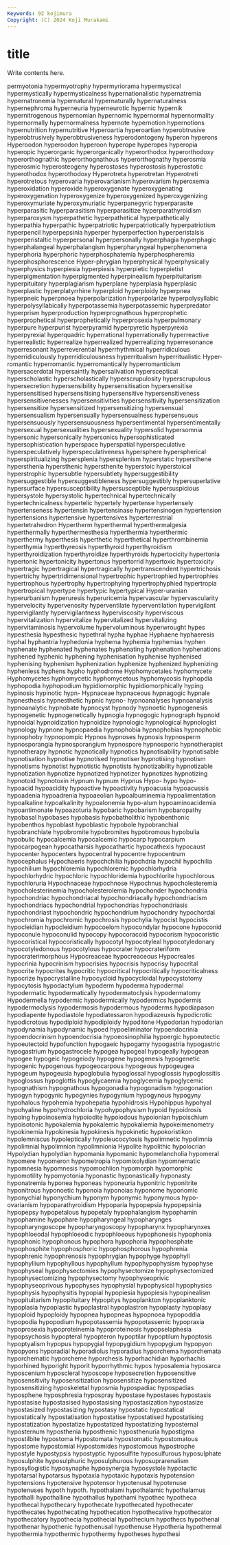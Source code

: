 ```yaml
---
Keywords: 92 kojimura
Copyright: (C) 2024 Koji Murakami
---
```


# title

Write contents here.



permyotonia hypermyotrophy hypermyriorama hypermystical hypermystically hypermysticalness hypernationalistic hypernatremia
hypernatronemia hypernatural hypernaturally hypernaturalness hypernephroma hyperneuria hyperneurotic hypernic hypernik hypernitrogenous
hypernomian hypernomic hypernormal hypernormality hypernormally hypernormalness hypernote hypernotion hypernotions hypernutrition
hypernutritive Hyperoartia hyperoartian hyperobtrusive hyperobtrusively hyperobtrusiveness hyperodontogeny hyperon hyperons Hyperoodon
hyperoodon hyperoon hyperope hyperopes hyperopia hyperopic hyperorganic hyperorganically hyperorthodox hyperorthodoxy
hyperorthognathic hyperorthognathous hyperorthognathy hyperosmia hyperosmic hyperosteogeny hyperostoses hyperostosis hyperostotic hyperothodox
hyperothodoxy Hyperotreta hyperotretan Hyperotreti hyperotretous hyperovaria hyperovarianism hyperovarism hyperoxemia hyperoxidation
hyperoxide hyperoxygenate hyperoxygenating hyperoxygenation hyperoxygenize hyperoxygenized hyperoxygenizing hyperoxymuriate hyperoxymuriatic hyperpanegyric
hyperparasite hyperparasitic hyperparasitism hyperparasitize hyperparathyroidism hyperparoxysm hyperpathetic hyperpathetical hyperpathetically hyperpathia
hyperpathic hyperpatriotic hyperpatriotically hyperpatriotism hyperpencil hyperpepsinia hyperper hyperperfection hyperperistalsis hyperperistaltic
hyperpersonal hyperpersonally hyperphagia hyperphagic hyperphalangeal hyperphalangism hyperpharyngeal hyperphenomena hyperphoria hyperphoric
hyperphosphatemia hyperphospheremia hyperphosphorescence Hyper-phrygian hyperphysical hyperphysically hyperphysics hyperpiesia hyperpiesis hyperpietic
hyperpietist hyperpigmentation hyperpigmented hyperpinealism hyperpituitarism hyperpituitary hyperplagiarism hyperplane hyperplasia hyperplasic
hyperplastic hyperplatyrrhine hyperploid hyperploidy hyperpnea hyperpneic hyperpnoea hyperpolarization hyperpolarize hyperpolysyllabic
hyperpolysyllabically hyperpotassemia hyperpotassemic hyperpredator hyperprism hyperproduction hyperprognathous hyperprophetic hyperprophetical hyperprophetically
hyperprosexia hyperpulmonary hyperpure hyperpurist hyperpyramid hyperpyretic hyperpyrexia hyperpyrexial hyperquadric hyperrational
hyperrationally hyperreactive hyperrealistic hyperrealize hyperrealized hyperrealizing hyperresonance hyperresonant hyperreverential hyperrhythmical
hyperridiculous hyperridiculously hyperridiculousness hyperritualism hyperritualistic Hyper-romantic hyperromantic hyperromantically hyperromanticism hypersacerdotal
hypersaintly hypersalivation hypersceptical hyperscholastic hyperscholastically hyperscrupulosity hyperscrupulous hypersecretion hypersensibility hypersensitisation
hypersensitise hypersensitised hypersensitising hypersensitive hypersensitiveness hypersensitivenesses hypersensitivities hypersensitivity hypersensitization hypersensitize
hypersensitized hypersensitizing hypersensual hypersensualism hypersensually hypersensualness hypersensuous hypersensuously hypersensuousness hypersentimental
hypersentimentally hypersexual hypersexualities hypersexuality hypersolid hypersomnia hypersonic hypersonically hypersonics hypersophisticated
hypersophistication hyperspace hyperspatial hyperspeculative hyperspeculatively hyperspeculativeness hypersphere hyperspherical hyperspiritualizing hypersplenia
hypersplenism hyperstatic hypersthene hypersthenia hypersthenic hypersthenite hyperstoic hyperstoical hyperstrophic hypersubtle
hypersubtlety hypersuggestibility hypersuggestible hypersuggestibleness hypersuggestibly hypersuperlative hypersurface hypersusceptibility hypersusceptible hypersuspicious
hypersystole hypersystolic hypertechnical hypertechnically hypertechnicalness hypertelic hypertely hypertense hypertensely hypertenseness
hypertensin hypertensinase hypertensinogen hypertension hypertensions hypertensive hypertensives hyperterrestrial hypertetrahedron Hypertherm
hyperthermal hyperthermalgesia hyperthermally hyperthermesthesia hyperthermia hyperthermic hyperthermy hyperthesis hyperthetic hyperthetical
hyperthrombinemia hyperthymia hyperthyreosis hyperthyroid hyperthyroidism hyperthyroidization hyperthyroidize hyperthyroids hypertocicity hypertonia
hypertonic hypertonicity hypertonus hypertorrid hypertoxic hypertoxicity hypertragic hypertragical hypertragically hypertranscendent
hypertrichosis hypertrichy hypertridimensional hypertrophic hypertrophied hypertrophies hypertrophous hypertrophy hypertrophying hypertrophyphied
hypertropia hypertropical hypertype hypertypic hypertypical Hyper-uranian hyperurbanism hyperuresis hyperuricemia hypervascular
hypervascularity hypervelocity hypervenosity hyperventilate hyperventilation hypervigilant hypervigilantly hypervigilantness hyperviscosity hyperviscous
hypervitalization hypervitalize hypervitalized hypervitalizing hypervitaminosis hypervolume hypervoluminous hyperwrought hypes hypesthesia
hypesthesic hypethral hypha hyphae Hyphaene hyphaeresis hyphal hyphantria hyphedonia hyphema
hyphemia hyphemias hyphen hyphenate hyphenated hyphenates hyphenating hyphenation hyphenations hyphened
hyphenic hyphening hyphenisation hyphenise hyphenised hyphenising hyphenism hyphenization hyphenize hyphenized
hyphenizing hyphenless hyphens hypho hyphodrome Hyphomycetales hyphomycete Hyphomycetes hyphomycetic hyphomycetous
hyphomycosis hyphopdia hyphopodia hyphopodium hypidiomorphic hypidiomorphically hyping hypinosis hypinotic hypn-
Hypnaceae hypnaceous hypnagogic hypnale hypnesthesis hypnesthetic hypnic hypno- hypnoanalyses hypnoanalysis
hypnoanalytic hypnobate hypnocyst hypnody hypnoetic hypnogenesis hypnogenetic hypnogenetically hypnogia hypnogogic
hypnograph hypnoid hypnoidal hypnoidization hypnoidize hypnologic hypnological hypnologist hypnology hypnone
hypnopaedia hypnophobia hypnophobias hypnophobic hypnophoby hypnopompic Hypnos hypnoses hypnosis hypnosperm
hypnosporangia hypnosporangium hypnospore hypnosporic hypnotherapist hypnotherapy hypnotic hypnotically hypnotics hypnotisability
hypnotisable hypnotisation hypnotise hypnotised hypnotiser hypnotising hypnotism hypnotisms hypnotist hypnotistic
hypnotists hypnotizability hypnotizable hypnotization hypnotize hypnotized hypnotizer hypnotizes hypnotizing hypnotoid
hypnotoxin Hypnum hypnum Hypnus Hypo- hypo hypo- hypoacid hypoacidity hypoactive
hypoactivity hypoacusia hypoacussis hypoadenia hypoadrenia hypoaeolian hypoalbuminemia hypoalimentation hypoalkaline hypoalkalinity
hypoalonemia hypo-alum hypoaminoacidemia hypoantimonate hypoazoturia hypobaric hypobarism hypobaropathy hypobasal hypobases
hypobasis hypobatholithic hypobenthonic hypobenthos hypoblast hypoblastic hypobole hypobranchial hypobranchiate hypobromite
hypobromites hypobromous hypobulia hypobulic hypocalcemia hypocalcemic hypocarp hypocarpium hypocarpogean hypocatharsis
hypocathartic hypocathexis hypocaust hypocenter hypocenters hypocentral hypocentre hypocentrum hypocephalus Hypochaeris
hypochchilia hypochdria hypochil hypochilia hypochilium hypochloremia hypochloremic hypochlorhydria hypochlorhydric hypochloric
hypochloridemia hypochlorite hypochlorous hypochloruria Hypochnaceae hypochnose Hypochnus hypocholesteremia hypocholesterinemia hypocholesterolemia
hypochonder hypochondria hypochondriac hypochondriacal hypochondriacally hypochondriacism hypochondriacs hypochondrial hypochondrias hypochondriasis
hypochondriast hypochondric hypochondrium hypochondry hypochordal hypochromia hypochromic hypochrosis hypochylia hypocist
hypocistis hypocleidian hypocleidium hypocoelom hypocondylar hypocone hypoconid hypoconule hypoconulid hypocopy
hypocoracoid hypocorism hypocoristic hypocoristical hypocoristically hypocotyl hypocotyleal hypocotyledonary hypocotyledonous hypocotylous
hypocrater hypocrateriform hypocraterimorphous Hypocreaceae hypocreaceous Hypocreales hypocrinia hypocrinism hypocrisies hypocrisis
hypocrisy hypocrital hypocrite hypocrites hypocritic hypocritical hypocritically hypocriticalness hypocrize hypocrystalline
hypocycloid hypocycloidal hypocystotomy hypocytosis hypodactylum hypoderm hypoderma hypodermal hypodermatic hypodermatically
hypodermatoclysis hypodermatomy Hypodermella hypodermic hypodermically hypodermics hypodermis hypodermoclysis hypodermosis hypodermous
hypoderms hypodiapason hypodiapente hypodiastole hypodiatessaron hypodiazeuxis hypodicrotic hypodicrotous hypodiploid hypodiploidy
hypoditone Hypodorian hypodorian hypodynamia hypodynamic hypoed hypoeliminator hypoendocrinia hypoendocrinism hypoendocrisia
hypoeosinophilia hypoergic hypoeutectic hypoeutectoid hypofunction hypogaeic hypogamy hypogastria hypogastric hypogastrium
hypogastrocele hypogea hypogeal hypogeally hypogean hypogee hypogeic hypogeiody hypogene hypogenesis
hypogenetic hypogenic hypogenous hypogeocarpous hypogeous hypogeugea hypogeum hypogeusia hypoglobulia hypoglossal
hypoglossis hypoglossitis hypoglossus hypoglottis hypoglycaemia hypoglycemia hypoglycemic hypognathism hypognathous hypogonadia
hypogonadism hypogonation hypogyn hypogynic hypogynies hypogynium hypogynous hypogyny hypohalous hypohemia
hypohepatia hypohidrosis Hypohippus hypohyal hypohyaline hypohydrochloria hypohypophysism hypoid hypoidrosis hypoing
hypoinosemia hypoiodite hypoiodous hypoionian hypoischium hypoisotonic hypokalemia hypokalemic hypokaliemia hypokeimenometry
hypokinemia hypokinesia hypokinesis hypokinetic hypokoristikon hypolemniscus hypoleptically hypoleucocytosis hypolimnetic hypolimnia
hypolimnial hypolimnion hypolimnionia Hypolite hypolithic hypolocrian Hypolydian hypolydian hypomania hypomanic
hypomelancholia hypomeral hypomere hypomeron hypometropia hypomixolydian hypomnematic hypomnesia hypomnesis hypomochlion
hypomorph hypomorphic hypomotility hypomyotonia hyponastic hyponastically hyponasty hyponatremia hyponea hyponeas
hyponeuria hyponitric hyponitrite hyponitrous hyponoetic hyponoia hyponoias hyponome hyponomic hyponychial
hyponychium hyponym hyponymic hyponymous hypo-ovarianism hypoparathyroidism Hypoparia hypopepsia hypopepsinia hypopepsy
hypopetalous hypopetaly hypophalangism hypophamin hypophamine hypophare hypopharyngeal hypopharynges hypopharyngoscope hypopharyngoscopy
hypopharynx hypopharynxes hypophloeodal hypophloeodic hypophloeous hypophonesis hypophonia hypophonic hypophonous hypophora
hypophoria hypophosphate hypophosphite hypophosphoric hypophosphorous hypophrenia hypophrenic hypophrenosis hypophrygian hypophyge
hypophyll hypophyllium hypophyllous hypophyllum hypophypophysism hypophyse hypophyseal hypophysectomies hypophysectomize hypophysectomized
hypophysectomizing hypophysectomy hypophyseoprivic hypophyseoprivous hypophyses hypophysial hypophysical hypophysics hypophysis hypophysitis
hypopial hypopiesia hypopiesis hypopinealism hypopituitarism hypopituitary Hypopitys hypoplankton hypoplanktonic hypoplasia
hypoplastic hypoplastral hypoplastron hypoplasty hypoplasy hypoploid hypoploidy hypopnea hypopneas hypopnoea
hypopoddia hypopodia hypopodium hypopotassemia hypopotassemic hypopraxia hypoprosexia hypoproteinemia hypoproteinosis hypopselaphesia
hypopsychosis hypopteral hypopteron hypoptilar hypoptilum hypoptosis hypoptyalism hypopus hypopygial hypopygidium
hypopygium hypopyon hypopyons hyporadial hyporadiolus hyporadius hyporchema hyporchemata hyporchematic hyporcheme
hyporchesis hyporhachidian hyporhachis hyporhined hyporight hyporit hyporrhythmic hypos hyposalemia hyposarca
hyposcenium hyposcleral hyposcope hyposecretion hyposensitive hyposensitivity hyposensitization hyposensitize hyposensitized hyposensitizing
hyposkeletal hyposmia hypospadiac hypospadias hyposphene hyposphresia hypospray hypostase hypostases hypostasis
hypostasise hypostasised hypostasising hypostasization hypostasize hypostasized hypostasizing hypostasy hypostatic hypostatical
hypostatically hypostatisation hypostatise hypostatised hypostatising hypostatization hypostatize hypostatized hypostatizing hyposternal
hyposternum hyposthenia hyposthenic hyposthenuria hypostigma hypostilbite hypostoma Hypostomata hypostomatic hypostomatous
hypostome hypostomial Hypostomides hypostomous hypostrophe hypostyle hypostypsis hypostyptic hyposulfite hyposulfurous
hyposulphate hyposulphite hyposulphuric hyposulphurous hyposuprarenalism hyposyllogistic hyposynaphe hyposynergia hyposystole hypotactic
hypotarsal hypotarsus hypotaxia hypotaxic hypotaxis hypotension hypotensions hypotensive hypotensor hypotenusal
hypotenuse hypotenuses hypoth hypoth. hypothalami hypothalamic hypothalamus hypothalli hypothalline hypothallus
hypothami hypothec hypotheca hypothecal hypothecary hypothecate hypothecated hypothecater hypothecates hypothecating
hypothecation hypothecative hypothecator hypothecatory hypothecia hypothecial hypothecium hypothecs hypothenal hypothenar
hypothenic hypothenusal hypothenuse Hypotheria hypothermal hypothermia hypothermic hypothermy hypotheses hypothesi
